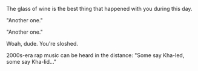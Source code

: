 The glass of wine is the best thing that happened with you during this day.

"Another one."

"Another one."

Woah, dude. You're sloshed.

2000s-era rap music can be heard in the distance: "Some say Kha-led, some say Kha-lid..."